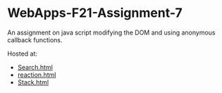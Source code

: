 # WebApps-F21-Assignment-7
An assignment on java script modifying the DOM and using anonymous callback functions.

Hosted at: 
<ul>
<li><a href="https://44-563-webapps-f21.github.io/webapps-f21-assignment-7-vivekreddy764/search.html">Search.html</a></li>
<li><a href="https://44-563-webapps-f21.github.io/webapps-f21-assignment-7-vivekreddy764/reaction.html">reaction.html</a></li>
<li><a href="https://44-563-webapps-f21.github.io/webapps-f21-assignment-7-vivekreddy764/stack.html">Stack.html</a></li>
</ul>


